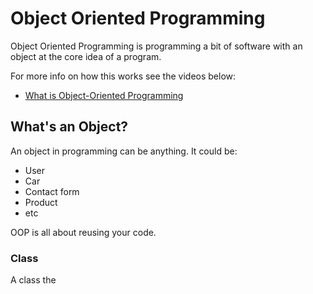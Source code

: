 # Object Oriented Programming
Object Oriented Programming is programming a bit of software with an object at the core idea of a program.

For more info on how this works see the videos below:
- [What is Object-Oriented Programming](https://www.youtube.com/watch?v=y1Ij2_clYH8)

## What's an Object?
An object in programming can be anything. It could be:

- User
- Car
- Contact form
- Product
- etc

OOP is all about reusing your code.

### Class
A class the 